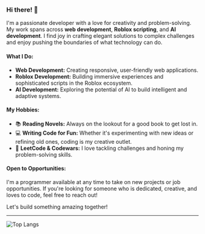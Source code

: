 ### Hi there! 👋

I'm a passionate developer with a love for creativity and problem-solving. My work spans across **web development**, **Roblox scripting**, and **AI development**. I find joy in crafting elegant solutions to complex challenges and enjoy pushing the boundaries of what technology can do.

#### What I Do:
- **Web Development:** Creating responsive, user-friendly web applications.
- **Roblox Development:** Building immersive experiences and sophisticated scripts in the Roblox ecosystem.
- **AI Development:** Exploring the potential of AI to build intelligent and adaptive systems.

#### My Hobbies:
- 📚 **Reading Novels:** Always on the lookout for a good book to get lost in.
- 💻 **Writing Code for Fun:** Whether it's experimenting with new ideas or refining old ones, coding is my creative outlet.
- 🧩 **LeetCode & Codewars:** I love tackling challenges and honing my problem-solving skills.

#### Open to Opportunities:
I'm a programmer available at any time to take on new projects or job opportunities. If you're looking for someone who is dedicated, creative, and loves to code, feel free to reach out!

Let's build something amazing together!

---

 ![Top Langs](https://github-readme-stats.vercel.app/api/top-langs/?username=myusername&hide=javascript,css,scss,html&theme=tokyonight)

